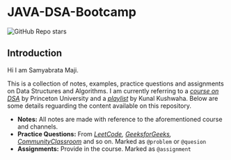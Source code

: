 # JAVA-DSA-Bootcamp


![GitHub Repo stars](https://img.shields.io/github/stars/samyabrata-maji/JAVA-DSA-CODE?style=social)


## Introduction

Hi I am Samyabrata Maji.

This is a collection of notes, examples, practice questions and assignments on Data Structures and Algorithms. I am currently referring to a *[course on DSA](https://coursera.org/share/d8124fd791622db91dba4e4bd9c612fd)* by Princeton University and a *[playlist](https://www.youtube.com/playlist?list=PL9gnSGHSqcnr_DxHsP7AW9ftq0AtAyYqJ)* by Kunal Kushwaha. Below are some details reguarding the content available on this repository.

- **Notes:**  All notes are made with reference to the aforementioned course and channels.
- **Practice Questions:** From *[LeetCode](https://leetcode.com), [GeeksforGeeks](https://geeksforgeeks.org), [CommunityClassroom]()*  and so on. Marked as `@problem` or `@quesion`
- **Assignments:**  Provide in the course. Marked as `@assignment`